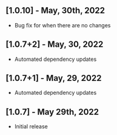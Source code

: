 ## [1.0.10] - May, 30th, 2022

* Bug fix for when there are no changes


## [1.0.7+2] - May, 30, 2022

* Automated dependency updates


## [1.0.7+1] - May, 29, 2022

* Automated dependency updates


## [1.0.7] - May 29th, 2022

* Initial release





